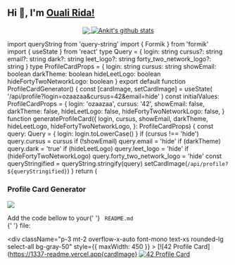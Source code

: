  ## Hi 👋, I'm [Ouali Rida!](https://Ouali98.github.io)

<!--
**Ouali98/Ouali98** is a ✨ _special_ ✨ repository because its `README.md` (this file) appears on your GitHub profile.

Here are some ideas to get you started:

- 🔭 I’m currently working on ...
- 🌱 I’m currently learning ...
- 👯 I’m looking to collaborate on ...
- 🤔 I’m looking for help with ...
- 💬 Ask me about ...
- 📫 How to reach me: ...
- 😄 Pronouns: ...
- ⚡ Fun fact: ...
-->
<p align = "center">
  <a href="https://github.com/Ouali98">
    <img align="center" src="https://github-readme-stats.vercel.app/api/top-langs/?username=Ouali98&theme=dark">
  </a>
  <a href="https://github.com/Ouali98">
    <img align="center" src="https://github-readme-stats.vercel.app/api?username=Ouali98&show_icons=true&theme=dark&line_height=30" alt="Ankit's github stats"/>
  </a>
</p>

import queryString from 'query-string'
import { Formik } from 'formik'
import { useState } from 'react'
type Query = {
  login: string
  cursus?: string
  email?: string
  dark?: string
  leet_logo?: string
  forty_two_network_logo?: string
}
type ProfileCardProps = {
  login: string
  cursus: string
  showEmail: boolean
  darkTheme: boolean
  hideLeetLogo: boolean
  hideFortyTwoNetworkLogo: boolean
}
export default function ProfileCardGenerator() {
  const [cardImage, setCardImage] = useState(
    '/api/profile?login=ozaazaa&cursus=42&email=hide'
  )
  const initialValues: ProfileCardProps = {
    login: 'ozaazaa',
    cursus: '42',
    showEmail: false,
    darkTheme: false,
    hideLeetLogo: false,
    hideFortyTwoNetworkLogo: false,
  }
  function generateProfileCard({
    login,
    cursus,
    showEmail,
    darkTheme,
    hideLeetLogo,
    hideFortyTwoNetworkLogo,
  }: ProfileCardProps) {
    const query: Query = { login: login.toLowerCase() }
    if (cursus !== 'hide') query.cursus = cursus
    if (!showEmail) query.email = 'hide'
    if (darkTheme) query.dark = 'true'
    if (hideLeetLogo) query.leet_logo = 'hide'
    if (hideFortyTwoNetworkLogo) query.forty_two_network_logo = 'hide'
    const queryStringified = queryString.stringify(query)
    setCardImage(`/api/profile?${queryStringified}`)
  }
  return (
    <div>
      <h3 className="mb-5 text-xl font-bold">Profile Card Generator</h3>
      <div className="flex">
        <div className="mr-5">
          <img src={cardImage} width={450} />
          <p className="mt-5">
            Add the code bellow to your{' '}
            <code className="px-2 py-1 text-sm rounded bg-gray-50">
              README.md
            </code>{' '}
            file:
          </p>
          <div
            className="p-3 mt-2 overflow-x-auto font-mono text-xs rounded-lg select-all bg-gray-50"
            style={{ maxWidth: 450 }}
          >
            [![42 Profile Card](https://1337-readme.vercel.app{cardImage}
            [![42 Profile Card](https://1337-readme-xi.vercel.app{cardImage}
            )](https://github.com/mohouyizme/1337-readme)
          </div>
        </div>
